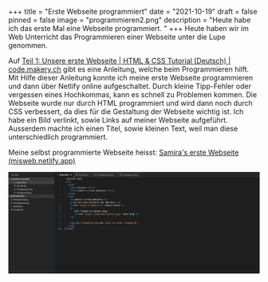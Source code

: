 +++
title = "Erste Webseite programmiert"
date = "2021-10-19"
draft = false
pinned = false
image = "programmieren2.png"
description = "Heute habe ich das erste Mal eine Webseite programmiert. "
+++
Heute haben wir im Web Unterricht das Programmieren einer Webseite unter die Lupe genommen. 

Auf [Teil 1: Unsere erste Webseite | HTML & CSS Tutorial (Deutsch) | code.makery.ch](https://code.makery.ch/de/library/html-css/part1/) gibt es eine Anleitung, welche beim Programmieren hilft. Mit Hilfe dieser Anleitung konnte ich meine erste Webseite programmieren und dann über Netlify online aufgeschaltet. Durch kleine Tipp-Fehler oder vergessen eines Hochkommas, kann es schnell zu Problemen kommen. Die Webseite wurde nur durch HTML programmiert und wird dann noch durch CSS verbessert, da dies für die Gestaltung der Webseite wichtig ist. Ich habe ein Bild verlinkt, sowie Links auf meiner Webseite aufgeführt. Ausserdem machte ich einen Titel, sowie kleinen Text, weil man diese unterschiedlich programmiert. 

Meine selbst programmierte Webseite heisst: [Samira's erste Webseite (misweb.netlify.app)](https://misweb.netlify.app/)

![](programmieren.png)